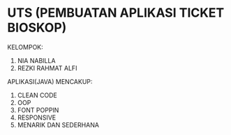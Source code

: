 # UTS (PEMBUATAN APLIKASI TICKET BIOSKOP)
KELOMPOK:
1. NIA NABILLA 
2. REZKI RAHMAT ALFI

APLIKASI(JAVA) MENCAKUP:
1. CLEAN CODE
2. OOP
3. FONT POPPIN
4. RESPONSIVE
5. MENARIK DAN SEDERHANA
